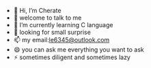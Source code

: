 - 👋 Hi, I’m Cherate
- 👀 welcome to talk to me
- 🌱 I’m currently learning C language
- 💞️ looking for small surprise
- 📫 my email:le6345@outlook.com
- 😄 you can ask me everything you want to ask
- ⚡ sometimes diligent and sometimes lazy

<!---
Cherate-star/Cherate-star is a ✨ special ✨ repository because its `README.md` (this file) appears on your GitHub profile.
You can click the Preview link to take a look at your changes.
--->
